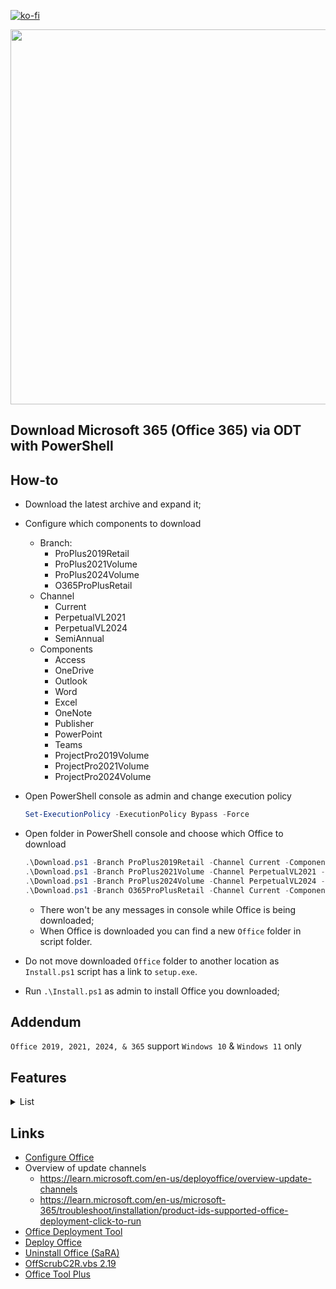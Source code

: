 [![ko-fi](https://www.ko-fi.com/img/githubbutton_sm.svg)](https://ko-fi.com/Q5Q51QUJC)

<img src="https://github.com/user-attachments/assets/2c4da2e2-6d5c-468b-b677-8b4fc3db8b7c" width='600'>

## Download Microsoft 365 (Office 365) via ODT with PowerShell 

## How-to

* Download the latest archive and expand it;
* Configure which components to download
  * Branch:
    * ProPlus2019Retail
    * ProPlus2021Volume
    * ProPlus2024Volume
    * O365ProPlusRetail
  * Channel
    * Current
    * PerpetualVL2021
    * PerpetualVL2024
    * SemiAnnual
  * Components
    * Access
    * OneDrive
    * Outlook
    * Word
    * Excel
    * OneNote
    * Publisher
    * PowerPoint
    * Teams
    * ProjectPro2019Volume
    * ProjectPro2021Volume
    * ProjectPro2024Volume

* Open PowerShell console as admin and change execution policy

  ```powershell
  Set-ExecutionPolicy -ExecutionPolicy Bypass -Force
  ```

* Open folder in PowerShell console and choose which Office to download

  ```powershell
  .\Download.ps1 -Branch ProPlus2019Retail -Channel Current -Components Word, Excel, PowerPoint
  .\Download.ps1 -Branch ProPlus2021Volume -Channel PerpetualVL2021 -Components Excel, Word
  .\Download.ps1 -Branch ProPlus2024Volume -Channel PerpetualVL2024 -Components Word
  .\Download.ps1 -Branch O365ProPlusRetail -Channel Current -Components Excel, OneDrive, Outlook, PowerPoint, Teams, Word
  ```

  * There won't be any messages in console while Office is being downloaded;
  * When Office is downloaded you can find a new `Office` folder in script folder.
* Do not move downloaded `Office` folder to another location as `Install.ps1` script has a link to `setup.exe`.
* Run `.\Install.ps1` as admin to install Office you downloaded;

## Addendum

`Office 2019, 2021, 2024, & 365` support `Windows 10` & `Windows 11` only

## Features

<details>
  <summary>List</summary>

* General
* Remove diagnostics tracking scheduled tasks
* Do not send additional diagnostic and usage data to Microsoft
* Disable LinkedIn features in Office applications
* Turn off the cloud features
* Turn on Touch/Mouse Mode

* Word
  * Do not show the Start screen when application starts
  * Do not open e-mail attachments and other uneditable files in reading view
  * Disable Protected View for files originating from the Internet
  * Disable Protected View for files located in potentially unsafe locations
  * Disable Protected View for Outlook attachments
  * Show the ruler
  * Save AutoRecover information every 3 minutes
  * Enable the "Draw" tab
  * Enable the "Developer" tab
  * Remove Adobe Acrobat Pro DC COM Add-ins

* Excel
  * Do not show the Start screen when application starts
  * Disable Protected View for files originating from the Internet
  * Disable Protected View for files located in potentially unsafe locations
  * Disable Protected View for Outlook attachments
  * Save AutoRecover information every 3 minutes
  * Enable the "Draw" tab
  * Enable the "Developer" tab

</details>

## Links

* [Configure Office](https://config.office.com/deploymentsettings)
* Overview of update channels
  * <https://learn.microsoft.com/en-us/deployoffice/overview-update-channels>
  * <https://learn.microsoft.com/en-us/microsoft-365/troubleshoot/installation/product-ids-supported-office-deployment-click-to-run>
* [Office Deployment Tool](https://www.microsoft.com/en-us/download/details.aspx?id=49117)
* [Deploy Office](https://learn.microsoft.com/en-us/deployoffice/deployment-guide-microsoft-365-apps)
* [Uninstall Office (SaRA)](https://www.microsoft.com/en-us/download/details.aspx?id=103391)
* [OffScrubC2R.vbs 2.19](https://github.com/farag2/Office/tree/master/Office_Uninstall)
* [Office Tool Plus](https://github.com/YerongAI/Office-Tool)

